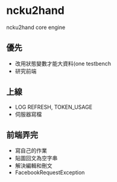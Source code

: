 ncku2hand
=========
ncku2hand core engine

## 優先
- 改用狀態變數才能大資料(one testbench
- 研究前端

## 上線
- LOG REFRESH, TOKEN_USAGE
- 伺服器寫檔

## 前端弄完
- 寫自己的作業
- 貼圖回文為空字串
- 解決編輯和刪文
- FacebookRequestException